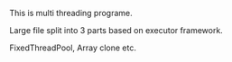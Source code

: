 This is multi threading programe.

Large file split into 3 parts based on executor framework.


FixedThreadPool, Array clone etc.
